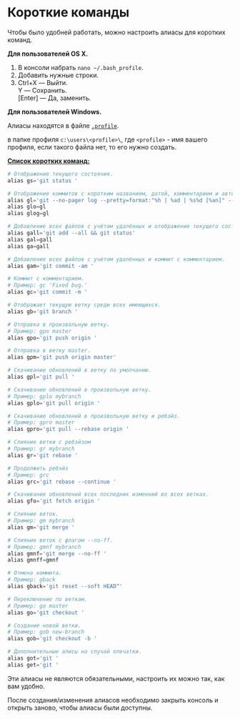 # Короткие команды

Чтобы было удобней работать, можно настроить алиасы для коротких команд.

**Для пользователей OS X.**

1. В консоли набрать `nano ~/.bash_profile`.
2. Добавить нужные строки.
3.  Ctrl+X  — Выйти.<br>
    Y       — Сохранить.<br>
    [Enter] — Да, заменить.


**Для пользователей Windows.**

Алиасы находятся в файле [`.profile`](https://gist.github.com/felixexter/ad648218634f9491a5b9).

в папке профиля `c:\users\<profile>\`, где `<profile>` - имя вашего профиля, если такого файла нет, то его нужно создать.

[**Список коротких команд:**](https://gist.github.com/felixexter/ad648218634f9491a5b9)
```php
# Отображение текущего состояния.
alias gs='git status '

# Отображение коммитов с коротким названием, датой, комментарием и автором.
alias gl='git --no-pager log --pretty=format:"%h | %ad | %s%d [%an]" --graph --date=short'
alias glo=gl
alias glog=gl

# Добавление всех файлов с учётом удалённых и отображение текущего состояния.
alias gall='git add --all && git status'
alias gal=gall
alias ga=gall

# Добавление всех файлов с учётом удалённых и коммит с комментарием.
alias gam='git commit -am '

# Коммит с комментарием.
# Пример: gc 'Fixed bug.'
alias gc='git commit -m '

# Отображает текущую ветку среди всех имеющихся.
alias gb='git branch '

# Отправка в произвольную ветку.
# Пример: gpo master
alias gpo='git push origin '

# Отправка в ветку master.
alias gpm='git push origin master'

# Скачивание обновлений в ветку по умолчанию.
alias gpl='git pull '

# Скачивание обновлений в произвольную ветку.
# Пример: gplo mybranch
alias gplo='git pull origin '

# Скачивание обновлений в произвольную ветку и ребэйз.
# Пример: gpro master
alias gpro='git pull --rebase origin '

# Слияние ветки с ребэйзом
# Пример: gr mybranch
alias gr='git rebase '

# Продолжить ребэйз
# Пример: grc
alias grc='git rebase --continue '

# Скачивание обновлений всех последних изменний во всех ветках.
alias gfo='git fetch origin '

# Слияние веток.
# Пример: gm mybranch
alias gm='git merge '

# Слияние веток с флагом --no-ff.
# Пример: gmnf mybranch
alias gmnf='git merge --no-ff '
alias gmnff=gmnf

# Отмена коммита.
# Пример: gback
alias gback='git reset --soft HEAD^'

# Переключение по веткам.
# Пример: go master
alias go='git checkout '

# Создание новой ветки.
# Пример: gob new-branch
alias gob='git checkout -b '

# Дополнительные алисы на случай опечатки.
alias got='git '
alias get='git '

```

Эти алиасы не являются обязательными, настроить их можно так, как вам удобно.

После создания/изменения алиасов необходимо закрыть консоль и открыть заново, чтобы алиасы были доступны.
